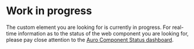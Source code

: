 # Work in progress

The custom element you are looking for is currently in progress. For real-time information as to the status of the web component you are looking for, please pay close attention to the [Auro Component Status dashboard](/component-status).

